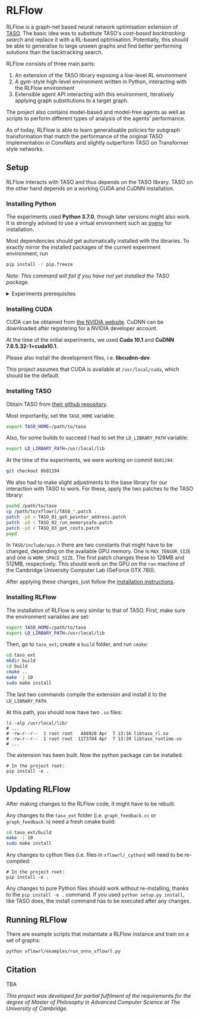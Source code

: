 # RLFlow

RLFlow is a graph-net based neural network optimisation extension of [TASO](https://github.com/jiazhihao/TASO).
The basic idea was to substitute TASO's *cost-based backtracking search* 
and replace it with a RL-based optimisation. Potentially, this should be
able to generalise to large unseen graphs and find better performing solutions
than the backtracking search.

RLFlow consists of three main parts:

1. An extension of the TASO library exposing a low-level RL environment
2. A gym-style high-level environment written in Python, interacting with the RLFlow environment
3. Extensible agent API interacting with this environment, iteratively applying graph substitutions to a target graph.

The project also contains model-based and model-free agents as well as scripts to perform
different types of analysis of the agents' performance.

As of today, RLFlow is able to learn generalisable policies for subgraph transformation that
match the performance of the original TASO implementation in ConvNets and slightly outperform TASO on Transformer style
networks.

## Setup

RLFlow interacts with TASO and thus depends on the TASO library. TASO on the other
hand depends on a working CUDA and CuDNN installation.

### Installing Python

The experiments used **Python 3.7.0**, though later versions might also work. It is strongly
advised to use a virtual environment such as [pyenv](https://github.com/pyenv/pyenv-installer)
for installation.

Most dependencies should get automatically installed with the libraries. To exactly mirror the 
installed packages of the current experiment environment, run

```bash
pip install -r pip.freeze
```

_Note: This command will fail if you have not yet installed the TASO package._

<details>
  <summary>Experiments prerequisites</summary>
  <h5>Versions</h5>
    <ul>
    <li> Python: 3.7.0 </li>
    <li> TensorFlow: 2.3.2 </li>
    <li> Cuda: 10.1 (Used 18.04 (LTS), the cuBLAS library needs to be manually installed, it doesn't get installed into `/usr/local/cuda10-1` by default) </li>
    <li> CuDNN: 7.6.5.32-1+cuda10.1 </li>
    <li> Nvidia Driver: >= 418.39 </li>
    </ul>
</details>

### Installing CUDA

CUDA can be obtained from [the NVIDIA website](https://developer.nvidia.com/cuda-downloads). 
CuDNN can be downloaded after registering for a NVIDIA developer account.

At the time of the initial experiments, we used **Cuda 10.1** and **CuDNN 7.6.5.32-1+cuda10.1**.

Please also install the development files, i.e. **libcudnn-dev**.

This project assumes that CUDA is available at `/usr/local/cuda`, which should
be the default.

### Installing TASO

Obtain TASO from [their github repository](https://github.com/jiazhihao/TASO).

Most importantly, set the `TASO_HOME` variable:

```bash
export TASO_HOME=/path/to/taso
``` 

Also, for some builds to succeed I had to set the `LD_LIBRARY_PATH` variable:

```bash
export LD_LIRBARY_PATH=/usr/local/lib
```

At the time of the experiments, we were working on commit `0b01194`:

```bash
git checkout 0b01194
```

We also had to make slight adjustments to the base library for our interaction with
TASO to work. For these, apply the two patches to the TASO library:

```bash
pushd /path/to/taso
cp /path/to/xflowrl/TASO_*.patch .
patch -p0 < TASO_01_get_pointer_address.patch
patch -p0 < TASO_02_run_memorysafe.patch
patch -p0 < TASO_03_get_costs.patch
popd
```

In `TASO/include/ops.h` there are two constants that might have to be changed, 
depending on the available GPU memory. One is `MAX_TENSOR_SIZE` and one is
`WORK_SPACE_SIZE`. The first patch changes these to 128MB and 512MB, respectively.
This should work on the GPU on the `ran` machine of the Cambridge University Computer Lab
(GeForce GTX 780).

After applying these changes, just follow the [installation instructions](https://github.com/jiazhihao/TASO/blob/master/INSTALL.md).

### Installing RLFlow

The installation of RLFlow is very similar to that of TASO. First, make sure the environment
variables are set:

```bash
export TASO_HOME=/path/to/taso
export LD_LIRBARY_PATH=/usr/local/lib
```

Then, go to `taso_ext`, create a `build` folder, and run `cmake`:

```bash
cd taso_ext
mkdir build
cd build
cmake ..
make -j 10
sudo make install
```

The last two commands compile the extension and install it to the `LD_LIBRARY_PATH`.

At this path, you should now have two `.so` files:

```plain
ls -alp /usr/local/lib/
# ...
# -rw-r--r--  1 root root   448920 Apr  7 13:16 libtaso_rl.so
# -rw-r--r--  1 root root  1173704 Apr  7 13:39 libtaso_runtime.so
# ...
```

The extension has been built. Now the python package can be installed:

```
# In the project root:
pip install -e .
```

## Updating RLFlow

After making changes to the RLFlow code, it might have to be rebuilt. 

Any changes to the `taso_ext` folder (i.e. `graph_feedback.cc` or
`graph_feedback.h`) need a fresh cmake build:

```bash
cd taso_ext/build
make -j 10
sudo make install
```

Any changes to cython files (i.e. files in `xflowrl/_cython`) will need to be
re-compiled:

```
# In the project root:
pip install -e .
```

Any changes to pure Python files should work without re-installing, thanks to
the `pip install -e .` command. If you used `python setup.py install`, like TASO
does, the install command has to be executed after any changes.

## Running RLFlow

There are example scripts that instantiate a RLFlow instance and train
on a set of graphs: 

```bash
python xflowrl/examples/run_onnx_xflowrl.py
```
## Citation
TBA

*This project was developed for partial fulfilment of the requirements for the degree of Master of Philosophy in Advanced Computer Science at The University of Cambridge.*
